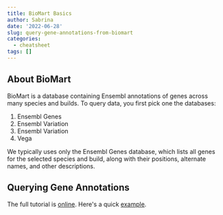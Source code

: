 ```yaml
---
title: BioMart Basics
author: Sabrina
date: '2022-06-28'
slug: query-gene-annotations-from-biomart
categories:
  - cheatsheet
tags: []
---
```


## About BioMart

BioMart is a database containing Ensembl annotations of genes across many species and builds. To query data, you first pick one the databases:
1. Ensembl Genes
2. Ensembl Variation
3. Ensembl Variation
4. Vega

We typically uses only the Ensembl Genes database, which lists all genes for the selected species and build, along with their positions, alternate names, and other descriptions.

## Querying Gene Annotations

The full tutorial is [online](https://useast.ensembl.org/info/data/biomart/how_to_use_biomart.html). Here's a quick [example](example_query.R).